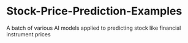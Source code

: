 # Stock-Price-Prediction-Examples
A batch of various AI models applied to predicting stock like financial instrument prices
